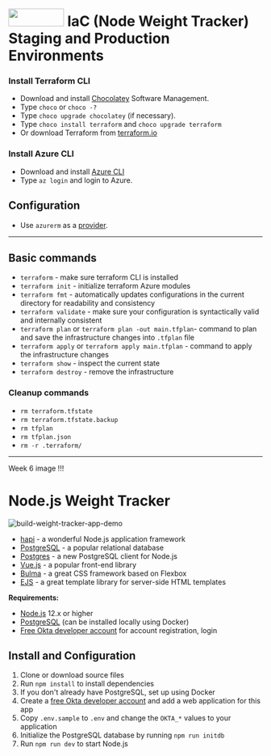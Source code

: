 #  <img src="https://img.shields.io/static/v1?label=&message=Terraform&color=purple" width="110" height="35"/>  IaC (Node Weight Tracker) Staging and Production Environments

### Install Terraform CLI
* Download and install [Chocolatey](https://docs.chocolatey.org/en-us/choco/setup) Software Management.
* Type `choco` or `choco -?`
* Type `choco upgrade chocolatey` (if necessary).
* Type `choco install terraform` and `choco upgrade terraform`
* Or download Terraform from [terraform.io](https://www.terraform.io/downloads.html)

### Install Azure CLI
* Download and install [Azure CLI](https://docs.microsoft.com/en-us/cli/azure/install-azure-cli)
* Type `az login` and login to Azure.

## Configuration
* Use `azurerm` as a [provider](https://www.terraform.io/docs/language/providers/configuration.html).

---
## Basic commands
* `terraform` - make sure terraform CLI is installed
* `terraform init` - initialize terraform Azure modules
* `terraform fmt` - automatically updates configurations in the current directory for readability and consistency
* `terraform validate` - make sure your configuration is syntactically valid and internally consistent
* `terraform plan` or `terraform plan -out main.tfplan`- command to plan and save the infrastructure changes into `.tfplan` file
* `terraform apply` or `terraform apply main.tfplan` - command to apply the infrastructure changes
* `terraform show` - inspect the current state
* `terraform destroy` - remove the infrastructure

### Cleanup commands
* `rm terraform.tfstate`
* `rm terraform.tfstate.backup`
* `rm tfplan`
* `rm tfplan.json`
* `rm -r .terraform/`

---

Week 6 image !!!
# Node.js Weight Tracker
![build-weight-tracker-app-demo](https://user-images.githubusercontent.com/83014719/137505630-ccf4c3f4-6e06-4778-b414-830d6bb23f99.gif)

* [hapi](https://hapi.dev) - a wonderful Node.js application framework
* [PostgreSQL](https://www.postgresql.org/) - a popular relational database
* [Postgres](https://github.com/porsager/postgres) - a new PostgreSQL client for Node.js
* [Vue.js](https://vuejs.org/) - a popular front-end library
* [Bulma](https://bulma.io/) - a great CSS framework based on Flexbox
* [EJS](https://ejs.co/) - a great template library for server-side HTML templates

**Requirements:**

* [Node.js](https://nodejs.org/) 12.x or higher
* [PostgreSQL](https://www.postgresql.org/) (can be installed locally using Docker)
* [Free Okta developer account](https://developer.okta.com/) for account registration, login

## Install and Configuration

1. Clone or download source files
1. Run `npm install` to install dependencies
1. If you don't already have PostgreSQL, set up using Docker
1. Create a [free Okta developer account](https://developer.okta.com/) and add a web application for this app
1. Copy `.env.sample` to `.env` and change the `OKTA_*` values to your application
1. Initialize the PostgreSQL database by running `npm run initdb`
1. Run `npm run dev` to start Node.js


